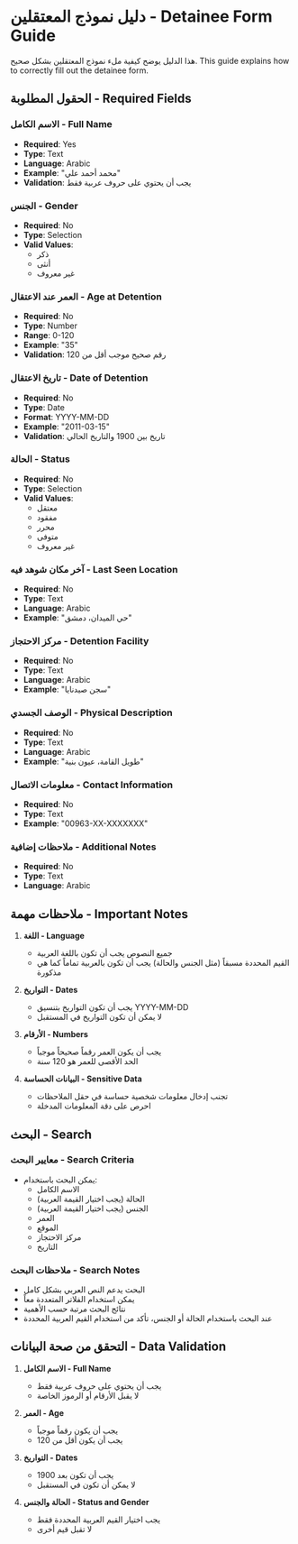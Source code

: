 # دليل نموذج المعتقلين - Detainee Form Guide

هذا الدليل يوضح كيفية ملء نموذج المعتقلين بشكل صحيح.
This guide explains how to correctly fill out the detainee form.

## الحقول المطلوبة - Required Fields

### الاسم الكامل - Full Name
- **Required**: Yes
- **Type**: Text
- **Language**: Arabic
- **Example**: "محمد أحمد علي"
- **Validation**: يجب أن يحتوي على حروف عربية فقط

### الجنس - Gender
- **Required**: No
- **Type**: Selection
- **Valid Values**:
  - ذكر
  - أنثى
  - غير معروف

### العمر عند الاعتقال - Age at Detention
- **Required**: No
- **Type**: Number
- **Range**: 0-120
- **Example**: "35"
- **Validation**: رقم صحيح موجب أقل من 120

### تاريخ الاعتقال - Date of Detention
- **Required**: No
- **Type**: Date
- **Format**: YYYY-MM-DD
- **Example**: "2011-03-15"
- **Validation**: تاريخ بين 1900 والتاريخ الحالي

### الحالة - Status
- **Required**: No
- **Type**: Selection
- **Valid Values**:
  - معتقل
  - مفقود
  - محرر
  - متوفى
  - غير معروف

### آخر مكان شوهد فيه - Last Seen Location
- **Required**: No
- **Type**: Text
- **Language**: Arabic
- **Example**: "حي الميدان، دمشق"

### مركز الاحتجاز - Detention Facility
- **Required**: No
- **Type**: Text
- **Language**: Arabic
- **Example**: "سجن صيدنايا"

### الوصف الجسدي - Physical Description
- **Required**: No
- **Type**: Text
- **Language**: Arabic
- **Example**: "طويل القامة، عيون بنية"

### معلومات الاتصال - Contact Information
- **Required**: No
- **Type**: Text
- **Example**: "00963-XX-XXXXXXX"

### ملاحظات إضافية - Additional Notes
- **Required**: No
- **Type**: Text
- **Language**: Arabic

## ملاحظات مهمة - Important Notes

1. **اللغة - Language**
   - جميع النصوص يجب أن تكون باللغة العربية
   - القيم المحددة مسبقاً (مثل الجنس والحالة) يجب أن تكون بالعربية تماماً كما هي مذكورة

2. **التواريخ - Dates**
   - يجب أن تكون التواريخ بتنسيق YYYY-MM-DD
   - لا يمكن أن تكون التواريخ في المستقبل

3. **الأرقام - Numbers**
   - يجب أن يكون العمر رقماً صحيحاً موجباً
   - الحد الأقصى للعمر هو 120 سنة

4. **البيانات الحساسة - Sensitive Data**
   - تجنب إدخال معلومات شخصية حساسة في حقل الملاحظات
   - احرص على دقة المعلومات المدخلة

## البحث - Search

### معايير البحث - Search Criteria
- يمكن البحث باستخدام:
  - الاسم الكامل
  - الحالة (يجب اختيار القيمة العربية)
  - الجنس (يجب اختيار القيمة العربية)
  - العمر
  - الموقع
  - مركز الاحتجاز
  - التاريخ

### ملاحظات البحث - Search Notes
- البحث يدعم النص العربي بشكل كامل
- يمكن استخدام الفلاتر المتعددة معاً
- نتائج البحث مرتبة حسب الأهمية
- عند البحث باستخدام الحالة أو الجنس، تأكد من استخدام القيم العربية المحددة

## التحقق من صحة البيانات - Data Validation

1. **الاسم الكامل - Full Name**
   - يجب أن يحتوي على حروف عربية فقط
   - لا يقبل الأرقام أو الرموز الخاصة

2. **العمر - Age**
   - يجب أن يكون رقماً موجباً
   - يجب أن يكون أقل من 120

3. **التواريخ - Dates**
   - يجب أن تكون بعد 1900
   - لا يمكن أن تكون في المستقبل

4. **الحالة والجنس - Status and Gender**
   - يجب اختيار القيم العربية المحددة فقط
   - لا تقبل قيم أخرى
